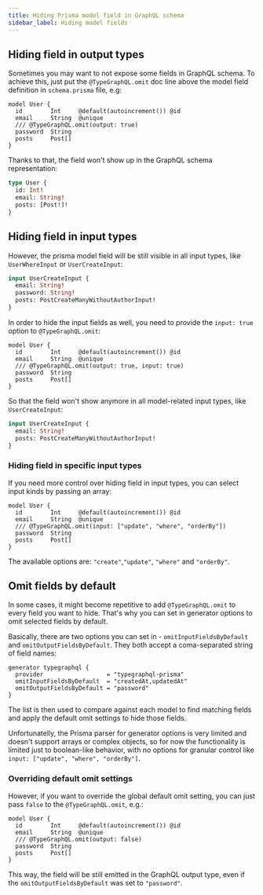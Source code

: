 ```yaml
---
title: Hiding Prisma model field in GraphQL schema
sidebar_label: Hiding model fields
---
```


## Hiding field in output types

Sometimes you may want to not expose some fields in GraphQL schema.
To achieve this, just put the `@TypeGraphQL.omit` doc line above the model field definition in `schema.prisma` file, e.g:

```prisma {4}
model User {
  id        Int     @default(autoincrement()) @id
  email     String  @unique
  /// @TypeGraphQL.omit(output: true)
  password  String
  posts     Post[]
}
```

Thanks to that, the field won't show up in the GraphQL schema representation:

```graphql
type User {
  id: Int!
  email: String!
  posts: [Post!]!
}
```

## Hiding field in input types

However, the prisma model field will be still visible in all input types, like `UserWhereInput` or `UserCreateInput`:

```graphql {3}
input UserCreateInput {
  email: String!
  password: String!
  posts: PostCreateManyWithoutAuthorInput!
}
```

In order to hide the input fields as well, you need to provide the `input: true` option to `@TypeGraphQL.omit`:

```prisma {4}
model User {
  id        Int     @default(autoincrement()) @id
  email     String  @unique
  /// @TypeGraphQL.omit(output: true, input: true)
  password  String
  posts     Post[]
}
```

So that the field won't show anymore in all model-related input types, like `UserCreateInput`:

```graphql
input UserCreateInput {
  email: String!
  posts: PostCreateManyWithoutAuthorInput!
}
```

### Hiding field in specific input types

If you need more control over hiding field in input types, you can select input kinds by passing an array:

```prisma {4}
model User {
  id        Int     @default(autoincrement()) @id
  email     String  @unique
  /// @TypeGraphQL.omit(input: ["update", "where", "orderBy"])
  password  String
  posts     Post[]
}
```

The available options are: `"create"`,`"update"`, `"where"` and `"orderBy"`.

## Omit fields by default

In some cases, it might become repetitive to add `@TypeGraphQL.omit` to every field you want to hide.
That's why you can set in generator options to omit selected fields by default.

Basically, there are two options you can set in - `omitInputFieldsByDefault` and `omitOutputFieldsByDefault`.
They both accept a coma-separated string of field names:

```prisma {3,4}
generator typegraphql {
  provider                  = "typegraphql-prisma"
  omitInputFieldsByDefault  = "createdAt,updatedAt"
  omitOutputFieldsByDefault = "password"
}
```

The list is then used to compare against each model to find matching fields and apply the default omit settings to hide those fields.

Unfortunatelly, the Prisma parser for generator options is very limited and doesn't support arrays or complex objects, so for now the functionality is limited just to boolean-like behavior, with no options for granular control like `input: ["update", "where", "orderBy"]`.

### Overriding default omit settings

However, if you want to override the global default omit setting, you can just pass `false` to the `@TypeGraphQL.omit`, e.g.:

```prisma {4}
model User {
  id        Int     @default(autoincrement()) @id
  email     String  @unique
  /// @TypeGraphQL.omit(output: false)
  password  String
  posts     Post[]
}
```

This way, the field will be still emitted in the GraphQL output type, even if the `omitOutputFieldsByDefault` was set to `"password"`.
